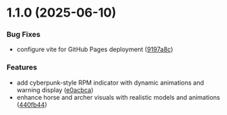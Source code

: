 # 1.1.0 (2025-06-10)


### Bug Fixes

* configure vite for GitHub Pages deployment ([9197a8c](https://github.com/zopiolabs/Bleda/commit/9197a8c89fe784d8d309c4194d0af697eb3fdc87))


### Features

* add cyberpunk-style RPM indicator with dynamic animations and warning display ([e0acbca](https://github.com/zopiolabs/Bleda/commit/e0acbcaf9f16b609c486303b1b34ce1193660a59))
* enhance horse and archer visuals with realistic models and animations ([440fb44](https://github.com/zopiolabs/Bleda/commit/440fb444da6e4e91b0ad64a697c56cb564b414ae))



